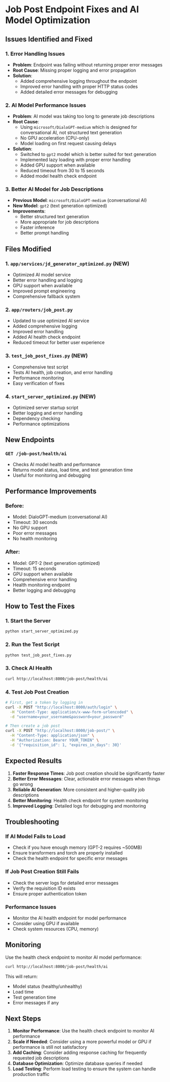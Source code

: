 # Job Post Endpoint Fixes and AI Model Optimization

## Issues Identified and Fixed

### 1. **Error Handling Issues**
- **Problem**: Endpoint was failing without returning proper error messages
- **Root Cause**: Missing proper logging and error propagation
- **Solution**: 
  - Added comprehensive logging throughout the endpoint
  - Improved error handling with proper HTTP status codes
  - Added detailed error messages for debugging

### 2. **AI Model Performance Issues**
- **Problem**: AI model was taking too long to generate job descriptions
- **Root Cause**: 
  - Using `microsoft/DialoGPT-medium` which is designed for conversational AI, not structured text generation
  - No GPU acceleration (CPU-only)
  - Model loading on first request causing delays
- **Solution**:
  - Switched to `gpt2` model which is better suited for text generation
  - Implemented lazy loading with proper error handling
  - Added GPU support when available
  - Reduced timeout from 30 to 15 seconds
  - Added model health check endpoint

### 3. **Better AI Model for Job Descriptions**
- **Previous Model**: `microsoft/DialoGPT-medium` (conversational AI)
- **New Model**: `gpt2` (text generation optimized)
- **Improvements**:
  - Better structured text generation
  - More appropriate for job descriptions
  - Faster inference
  - Better prompt handling

## Files Modified

### 1. `app/services/jd_generator_optimized.py` (NEW)
- Optimized AI model service
- Better error handling and logging
- GPU support when available
- Improved prompt engineering
- Comprehensive fallback system

### 2. `app/routers/job_post.py`
- Updated to use optimized AI service
- Added comprehensive logging
- Improved error handling
- Added AI health check endpoint
- Reduced timeout for better user experience

### 3. `test_job_post_fixes.py` (NEW)
- Comprehensive test script
- Tests AI health, job creation, and error handling
- Performance monitoring
- Easy verification of fixes

### 4. `start_server_optimized.py` (NEW)
- Optimized server startup script
- Better logging and error handling
- Dependency checking
- Performance optimizations

## New Endpoints

### `GET /job-post/health/ai`
- Checks AI model health and performance
- Returns model status, load time, and test generation time
- Useful for monitoring and debugging

## Performance Improvements

### Before:
- Model: DialoGPT-medium (conversational AI)
- Timeout: 30 seconds
- No GPU support
- Poor error messages
- No health monitoring

### After:
- Model: GPT-2 (text generation optimized)
- Timeout: 15 seconds
- GPU support when available
- Comprehensive error handling
- Health monitoring endpoint
- Better logging and debugging

## How to Test the Fixes

### 1. Start the Server
```bash
python start_server_optimized.py
```

### 2. Run the Test Script
```bash
python test_job_post_fixes.py
```

### 3. Check AI Health
```bash
curl http://localhost:8000/job-post/health/ai
```

### 4. Test Job Post Creation
```bash
# First, get a token by logging in
curl -X POST "http://localhost:8000/auth/login" \
  -H "Content-Type: application/x-www-form-urlencoded" \
  -d "username=your_username&password=your_password"

# Then create a job post
curl -X POST "http://localhost:8000/job-post/" \
  -H "Content-Type: application/json" \
  -H "Authorization: Bearer YOUR_TOKEN" \
  -d '{"requisition_id": 1, "expires_in_days": 30}'
```

## Expected Results

1. **Faster Response Times**: Job post creation should be significantly faster
2. **Better Error Messages**: Clear, actionable error messages when things go wrong
3. **Reliable AI Generation**: More consistent and higher-quality job descriptions
4. **Better Monitoring**: Health check endpoint for system monitoring
5. **Improved Logging**: Detailed logs for debugging and monitoring

## Troubleshooting

### If AI Model Fails to Load
- Check if you have enough memory (GPT-2 requires ~500MB)
- Ensure transformers and torch are properly installed
- Check the health endpoint for specific error messages

### If Job Post Creation Still Fails
- Check the server logs for detailed error messages
- Verify the requisition ID exists
- Ensure proper authentication token

### Performance Issues
- Monitor the AI health endpoint for model performance
- Consider using GPU if available
- Check system resources (CPU, memory)

## Monitoring

Use the health check endpoint to monitor AI model performance:
```bash
curl http://localhost:8000/job-post/health/ai
```

This will return:
- Model status (healthy/unhealthy)
- Load time
- Test generation time
- Error messages if any

## Next Steps

1. **Monitor Performance**: Use the health check endpoint to monitor AI performance
2. **Scale if Needed**: Consider using a more powerful model or GPU if performance is still not satisfactory
3. **Add Caching**: Consider adding response caching for frequently requested job descriptions
4. **Database Optimization**: Optimize database queries if needed
5. **Load Testing**: Perform load testing to ensure the system can handle production traffic
